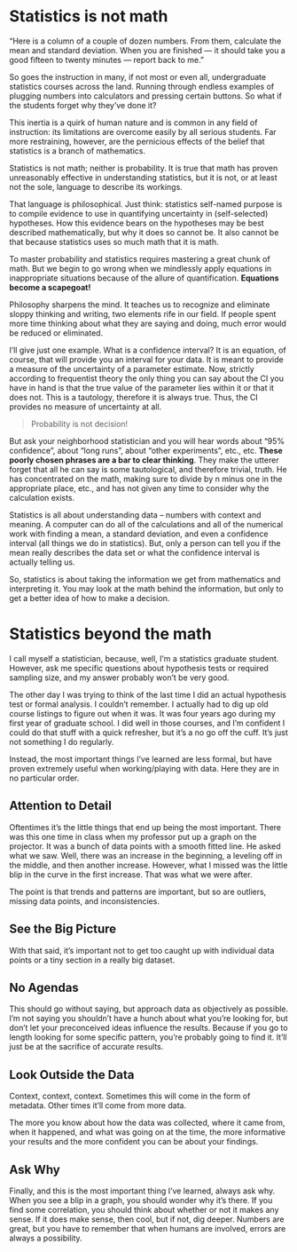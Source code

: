 # Statistics is not math

“Here is a column of a couple of dozen numbers. From them, calculate the mean and standard deviation. 
When you are finished — it should take you a good fifteen to twenty minutes — report back to me.”

So goes the instruction in many, if not most or even all, undergraduate statistics courses across the land.
Running through endless examples of plugging numbers into calculators and pressing certain buttons.
So what if the students forget why they’ve done it?

This inertia is a quirk of human nature and is common in any field of instruction: its limitations are
overcome easily by all serious students. Far more restraining, however, are the pernicious effects of the belief
that statistics is a branch of mathematics.

Statistics is not math; neither is probability. It is true that math has proven unreasonably effective
in understanding statistics, but it is not, or at least not the sole, language to describe its workings. 

That language is philosophical. Just think: statistics self-named purpose is to compile evidence to use in quantifying 
uncertainty in (self-selected) hypotheses. How this evidence bears on the hypotheses may be best described mathematically,
but why it does so cannot be. It also cannot be that because statistics uses so much math that it is math. 

To master probability and statistics requires mastering a great chunk of math. But we begin to go wrong when we 
mindlessly apply equations in inappropriate situations because of the allure of quantification. **Equations become a scapegoat!**

Philosophy sharpens the mind. It teaches us to recognize and eliminate sloppy thinking and writing,
two elements rife in our field. 
If people spent more time thinking about what they are saying and doing, much error would be reduced or eliminated. 

I’ll give just one example. What is a confidence interval? It is an equation, of course, 
that will provide you an interval for your data. It is meant to provide a measure of the uncertainty of a parameter estimate. 
Now, strictly according to frequentist theory the only thing you can say about the CI
you have in hand is that the true value of the parameter lies within it or that it does not. 
This is a tautology, therefore it is always true. Thus, the CI provides no measure of uncertainty at all. 

> Probability is not decision!

But ask your neighborhood statistician and you will hear words about “95% confidence”, about “long runs”, 
about “other experiments”, etc., etc. **These poorly chosen phrases are a bar to clear thinking**. 
They make the utterer forget that all he can say is some tautological, and therefore trivial, truth. 
He has concentrated on the math, making sure to divide by n minus one in the appropriate place, etc.,
and has not given any time to consider why the calculation exists.

Statistics is all about understanding data – numbers with context and meaning. A computer can do all of the calculations and all of the numerical work with finding a mean, a standard deviation, and even a confidence interval (all things we do in statistics). But, only a person can tell you if the mean really describes the data set or what the confidence interval is actually telling us.

So, statistics is about taking the information we get from mathematics and interpreting it. You may look at the math behind the information, but only to get a better idea of how to make a decision.

# Statistics beyond the math

I call myself a statistician, because, well, I’m a statistics graduate student. However, ask me specific questions about hypothesis tests or required sampling size, and my answer probably won’t be very good.

The other day I was trying to think of the last time I did an actual hypothesis test or formal analysis. I couldn’t remember. I actually had to dig up old course listings to figure out when it was. It was four years ago during my first year of graduate school. I did well in those courses, and I’m confident I could do that stuff with a quick refresher, but it’s a no go off the cuff. It’s just not something I do regularly.

Instead, the most important things I’ve learned are less formal, but have proven extremely useful when working/playing with data. Here they are in no particular order.

## Attention to Detail

Oftentimes it’s the little things that end up being the most important. There was this one time in class when my professor put up a graph on the projector. It was a bunch of data points with a smooth fitted line. He asked what we saw. Well, there was an increase in the beginning, a leveling off in the middle, and then another increase. However, what I missed was the little blip in the curve in the first increase. That was what we were after.

The point is that trends and patterns are important, but so are outliers, missing data points, and inconsistencies.

## See the Big Picture

With that said, it’s important not to get too caught up with individual data points or a tiny section in a really big dataset. 

## No Agendas

This should go without saying, but approach data as objectively as possible. I’m not saying you shouldn’t have a hunch about what you’re looking for, but don’t let your preconceived ideas influence the results. Because if you go to length looking for some specific pattern, you’re probably going to find it. It’ll just be at the sacrifice of accurate results.

## Look Outside the Data

Context, context, context. Sometimes this will come in the form of metadata. Other times it’ll come from more data.

The more you know about how the data was collected, where it came from, when it happened, and what was going on at the time, the more informative your results and the more confident you can be about your findings.

## Ask Why

Finally, and this is the most important thing I’ve learned, always ask why. When you see a blip in a graph, you should wonder why it’s there. If you find some correlation, you should think about whether or not it makes any sense. If it does make sense, then cool, but if not, dig deeper. Numbers are great, but you have to remember that when humans are involved, errors are always a possibility.

